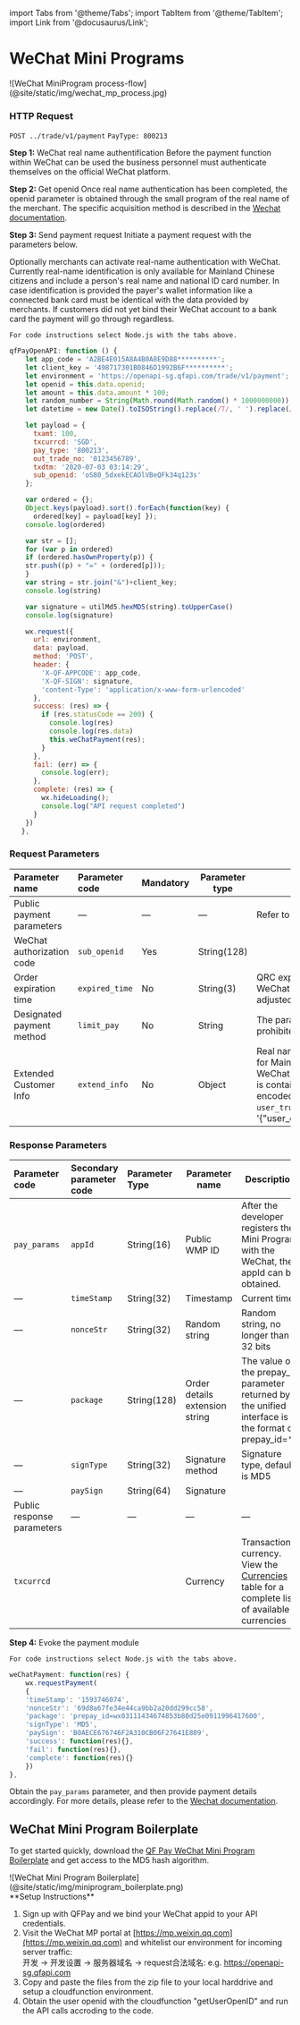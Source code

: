 import Tabs from '@theme/Tabs';
import TabItem from '@theme/TabItem';
import Link from '@docusaurus/Link';

# WeChat Mini Programs
<Link href="https://sdk.qfapi.com/images/wechat_mp_process.jpg" target="_blank">![WeChat MiniProgram process-flow](@site/static/img/wechat_mp_process.jpg)</Link>

### HTTP Request

`POST ../trade/v1/payment` `PayType: 800213`

**Step 1:** WeChat real name authentification
Before the payment function within WeChat can be used the business personnel must authenticate themselves on the official WeChat platform.

**Step 2:** Get openid
Once real name authentication has been completed, the openid parameter is obtained through the small program of the real name of the merchant. The specific acquisition method is described in the [Wechat documentation](https://developers.weixin.qq.com/miniprogram/dev/api-backend/open-api/login/auth.code2Session.html).

**Step 3:** Send payment request
Initiate a payment request with the parameters below.

Optionally merchants can activate real-name authentication with WeChat. Currently real-name identification is only available for Mainland Chinese citizens and include a person's real name and national ID card number. In case identification is provided the payer's wallet information like a connected bank card must be identical with the data provided by merchants. If customers did not yet bind their WeChat account to a bank card the payment will go through regardless.

```plaintext
For code instructions select Node.js with the tabs above.
```

```javascript
qfPayOpenAPI: function () {
    let app_code = 'A2BE4E015A8A4B0A8E9D88**********';
    let client_key = '498717301B0846D1992B6F**********';
    let environment = 'https://openapi-sg.qfapi.com/trade/v1/payment';
    let openid = this.data.openid;
    let amount = this.data.amount * 100;
    let random_number = String(Math.round(Math.random() * 1000000000));
    let datetime = new Date().toISOString().replace(/T/, ' ').replace(/\..+/, '');

    let payload = {
      txamt: 100,
      txcurrcd: 'SGD',
      pay_type: '800213',
      out_trade_no: '0123456789',
      txdtm: '2020-07-03 03:14:29',
      sub_openid: 'oS80_5dxekECAOlVBeQFk34q123s'
    };

    var ordered = {};
    Object.keys(payload).sort().forEach(function(key) {
      ordered[key] = payload[key] });
    console.log(ordered)

    var str = [];
    for (var p in ordered)
    if (ordered.hasOwnProperty(p)) {
    str.push((p) + "=" + (ordered[p]));
    }
    var string = str.join("&")+client_key;
    console.log(string)

    var signature = utilMd5.hexMD5(string).toUpperCase()
    console.log(signature)

    wx.request({
      url: environment,
      data: payload,
      method: 'POST',
      header: {
        'X-QF-APPCODE': app_code,
        'X-QF-SIGN': signature,
        'content-Type': 'application/x-www-form-urlencoded'
      },
      success: (res) => {
        if (res.statusCode == 200) {
          console.log(res)
          console.log(res.data)
          this.weChatPayment(res);
        }
      },
      fail: (err) => {
        console.log(err);
      },
      complete: (res) => {
        wx.hideLoading();
        console.log("API request completed")
      }
    })
   },
```

### Request Parameters 

|Parameter name| Parameter code| Mandatory| Parameter type|Description|
|:----    |:---|:----- |-----   |----   |
|Public payment parameters | — | — |— |Refer to the public payment API documentation|
|WeChat authorization code   |`sub_openid`|Yes |String(128)   |   |
Order expiration time | `expired_time` | No | String(3)  | QRC expiration time in unit minutes. The default QRC expiration time for WeChat Mini Programs is 30 minutes. The parameter can manually be adjusted to a minimum of 5 minutes, and up to a maximum of 120 minutes.
|Designated payment method   |`limit_pay`|No |String    |The parameter value is specified as `no_credit`, and credit card payment is prohibited. This setting is only valid for mainland China.  |
|Extended Customer Info | `extend_info` | No | Object | Real name customer identification. This parameter is currently only available for Mainland Chinese citizens and needs to be explicitly activated with WeChat for the selected [PayType](../../preparation/paycode#payment-codes). The consumer's **national ID card number** is contained in the parameter `user_creid` and the payer's **real name** in encoded form or written in Chinese characters must be provided in `user_truename`. An example looks like this; extend_info = '\{"user_creid":"430067798868676871","user_truename":"\\\u5c0f\\\u6797"\}'|

### Response Parameters

|Parameter code| Secondary parameter code| Parameter Type| Parameter name|Description|
|:----    |:---|:----- |-----   |----   |
|`pay_params`    |`appId` |String(16) |Public WMP ID   |After the developer registers the Mini Program with the WeChat, the appId can be obtained.  |
|—   |`timeStamp` |String(32) |Timestamp    |Current time  |
|—   |`nonceStr`  |String(32) |Random string    |Random string, no longer than 32 bits  |
|—   |`package`   |String(128)|Order details extension string    |The value of the prepay_id parameter returned by the unified interface is in the format of prepay_id=**  |
|—    |`signType` |String(32) |Signature method  |Signature type, default is MD5  |
|—    |`paySign`  |String(64) |Signature  |  |
|Public response parameters    |—  |— |—  | — |
|`txcurrcd`    |  | |Currency   | Transaction currency. View the [Currencies](../../preparation/paycode#currencies) table for a complete list of available currencies |


**Step 4:** Evoke the payment module

```plaintext
For code instructions select Node.js with the tabs above.
```

```javascript
weChatPayment: function(res) {
    wx.requestPayment(
    {
    'timeStamp': '1593746074',
    'nonceStr': '69d8a67fe34e44ca9bb2a20dd299cc58',
    'package': 'prepay_id=wx03111434674853b80d25e0911996417600',
    'signType': 'MD5',
    'paySign': 'B0AECE676746F2A310CB06F27641E809',
    'success': function(res){},
    'fail': function(res){},
    'complete': function(res){}
    })
},
```

Obtain the `pay_params` parameter, and then provide payment details accordingly. For more details, please refer to the
[Wechat documentation](https://pay.weixin.qq.com/wiki/doc/api/wxa/wxa_api.php?chapter=7_7&index=5).

## WeChat Mini Program Boilerplate

To get started quickly, download the [QF Pay WeChat Mini Program Boilerplate](@site/static/files/qfpay_mini_program_payments_boilerplate.zip) and get access to the MD5 hash algorithm.

<Link href="/img/miniprogram_boilerplate.png" target="_blank">![WeChat Mini Program Boilerplate](@site/static/img/miniprogram_boilerplate.png)</Link>

<br/>
**Setup Instructions**

1) Sign up with QFPay and we bind your WeChat appid to your API credentials. <br/>
2) Visit the WeChat MP portal at [https://mp.weixin.qq.com](https://mp.weixin.qq.com) and whitelist our environment for incoming server traffic: <br/>
开发 -> 开发设置 -> 服务器域名 -> request合法域名: e.g. https://openapi-sg.qfapi.com <br/>
1) Copy and paste the files from the zip file to your local harddrive and setup a cloudfunction environment. <br/>
2) Obtain the user openid with the cloudfunction "getUserOpenID" and run the API calls accroding to the code. <br/>
